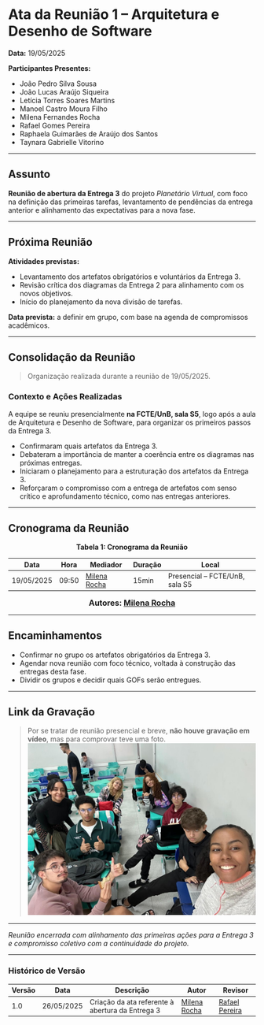 # Ata da Reunião 1 – Arquitetura e Desenho de Software

**Data:** 19/05/2025

**Participantes Presentes:**

* João Pedro Silva Sousa
* João Lucas Araújo Siqueira
* Letícia Torres Soares Martins
* Manoel Castro Moura Filho
* Milena Fernandes Rocha
* Rafael Gomes Pereira
* Raphaela Guimarães de Araújo dos Santos
* Taynara Gabrielle Vitorino

---

## Assunto

**Reunião de abertura da Entrega 3** do projeto *Planetário Virtual*, com foco na definição das primeiras tarefas, levantamento de pendências da entrega anterior e alinhamento das expectativas para a nova fase.

---

## Próxima Reunião

**Atividades previstas:**

* Levantamento dos artefatos obrigatórios e voluntários da Entrega 3.
* Revisão crítica dos diagramas da Entrega 2 para alinhamento com os novos objetivos.
* Início do planejamento da nova divisão de tarefas.

**Data prevista:** a definir em grupo, com base na agenda de compromissos acadêmicos.

---

## Consolidação da Reunião

> Organização realizada durante a reunião de 19/05/2025.

### Contexto e Ações Realizadas

A equipe se reuniu presencialmente **na FCTE/UnB, sala S5**, logo após a aula de Arquitetura e Desenho de Software, para organizar os primeiros passos da Entrega 3.

* Confirmaram quais artefatos da Entrega 3.
* Debateram a importância de manter a coerência entre os diagramas nas próximas entregas.
* Iniciaram o planejamento para a estruturação dos artefatos da Entrega 3.
* Reforçaram o compromisso com a entrega de artefatos com senso crítico e aprofundamento técnico, como nas entregas anteriores.

---

## Cronograma da Reunião

<div align="center">

**Tabela 1: Cronograma da Reunião**

| Data       | Hora  | Mediador                                        | Duração | Local                          |
| ---------- | ----- | ----------------------------------------------- | ------- | ------------------------------ |
| 19/05/2025 | 09:50 | [Milena Rocha](https://github.com/milenafrocha) | 15min   | Presencial – FCTE/UnB, sala S5 |

<font size="3"><p style="text-align: center"><b>Autores: [Milena Rocha](https://github.com/milenafrocha)</b></p></font>

</div>

---

## Encaminhamentos

* Confirmar no grupo os artefatos obrigatórios da Entrega 3.
* Agendar nova reunião com foco técnico, voltada à construção das entregas desta fase.
* Dividir os grupos e decidir quais GOFs serão entregues.

---

## Link da Gravação

> Por se tratar de reunião presencial e breve, **não houve gravação em vídeo**, mas para comprovar teve uma foto.
![Reunião 1](../assets/Reuniao_1.jpg)

---

*Reunião encerrada com alinhamento das primeiras ações para a Entrega 3 e compromisso coletivo com a continuidade do projeto.*

---

### Histórico de Versão

| Versão | Data       | Descrição                                        | Autor                                           | Revisor                                          |
| ------ | ---------- | ------------------------------------------------ | ----------------------------------------------- | ------------------------------------------------ |
| 1.0    | 26/05/2025 | Criação da ata referente à abertura da Entrega 3 | [Milena Rocha](https://github.com/milenafrocha) | [Rafael Pereira](https://github.com/rafgpereira) |

